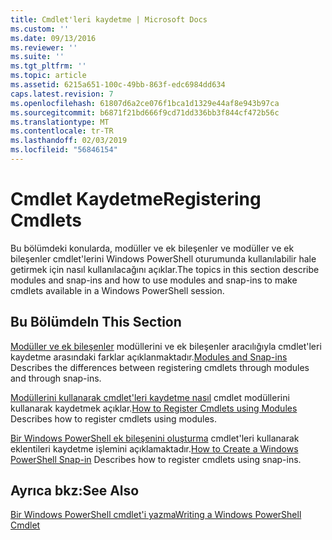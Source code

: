 ```yaml
---
title: Cmdlet'leri kaydetme | Microsoft Docs
ms.custom: ''
ms.date: 09/13/2016
ms.reviewer: ''
ms.suite: ''
ms.tgt_pltfrm: ''
ms.topic: article
ms.assetid: 6215a651-100c-49bb-863f-edc6984dd634
caps.latest.revision: 7
ms.openlocfilehash: 61807d6a2ce076f1bca1d1329e44af8e943b97ca
ms.sourcegitcommit: b6871f21bd666f9cd71dd336bb3f844cf472b56c
ms.translationtype: MT
ms.contentlocale: tr-TR
ms.lasthandoff: 02/03/2019
ms.locfileid: "56846154"
---
```

# <a name="registering-cmdlets"></a><span data-ttu-id="c651d-102">Cmdlet Kaydetme</span><span class="sxs-lookup"><span data-stu-id="c651d-102">Registering Cmdlets</span></span>

<span data-ttu-id="c651d-103">Bu bölümdeki konularda, modüller ve ek bileşenler ve modüller ve ek bileşenler cmdlet'lerini Windows PowerShell oturumunda kullanılabilir hale getirmek için nasıl kullanılacağını açıklar.</span><span class="sxs-lookup"><span data-stu-id="c651d-103">The topics in this section describe modules and snap-ins and how to use modules and snap-ins to make cmdlets available in a Windows PowerShell session.</span></span>

## <a name="in-this-section"></a><span data-ttu-id="c651d-104">Bu Bölümde</span><span class="sxs-lookup"><span data-stu-id="c651d-104">In This Section</span></span>

<span data-ttu-id="c651d-105">[Modüller ve ek bileşenler](./modules-and-snap-ins.md) modüllerini ve ek bileşenler aracılığıyla cmdlet'leri kaydetme arasındaki farklar açıklanmaktadır.</span><span class="sxs-lookup"><span data-stu-id="c651d-105">[Modules and Snap-ins](./modules-and-snap-ins.md) Describes the differences between registering cmdlets through modules and through snap-ins.</span></span>

<span data-ttu-id="c651d-106">[Modüllerini kullanarak cmdlet'leri kaydetme nasıl](./how-to-import-cmdlets-using-modules.md) cmdlet modüllerini kullanarak kaydetmek açıklar.</span><span class="sxs-lookup"><span data-stu-id="c651d-106">[How to Register Cmdlets using Modules](./how-to-import-cmdlets-using-modules.md) Describes how to register cmdlets using modules.</span></span>

<span data-ttu-id="c651d-107">[Bir Windows PowerShell ek bileşenini oluşturma](./how-to-create-a-windows-powershell-snap-in.md) cmdlet'leri kullanarak eklentileri kaydetme işlemini açıklamaktadır.</span><span class="sxs-lookup"><span data-stu-id="c651d-107">[How to Create a Windows PowerShell Snap-in](./how-to-create-a-windows-powershell-snap-in.md) Describes how to register cmdlets using snap-ins.</span></span>

## <a name="see-also"></a><span data-ttu-id="c651d-108">Ayrıca bkz:</span><span class="sxs-lookup"><span data-stu-id="c651d-108">See Also</span></span>

[<span data-ttu-id="c651d-109">Bir Windows PowerShell cmdlet'i yazma</span><span class="sxs-lookup"><span data-stu-id="c651d-109">Writing a Windows PowerShell Cmdlet</span></span>](./writing-a-windows-powershell-cmdlet.md)
